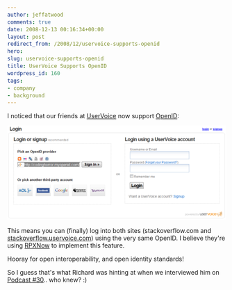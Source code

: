 ```yaml
---
author: jeffatwood
comments: true
date: 2008-12-13 00:16:34+00:00
layout: post
redirect_from: /2008/12/uservoice-supports-openid
hero: 
slug: uservoice-supports-openid
title: UserVoice Supports OpenID
wordpress_id: 160
tags:
- company
- background
---
```



I noticed that our friends at [UserVoice](http://uservoice.com) now support [OpenID](http://openid.net/):



![uservoice-openid](/images/wordpress/uservoice-openid.png)



This means you can (finally) log into both sites (stackoverflow.com and [stackoverflow.uservoice.com](http://stackoverflow.uservoice.com)) using the very same OpenID. I believe they're using [RPXNow](https://rpxnow.com/how_it_works) to implement this feature.



Hooray for open interoperability, and open identity standards!



So I guess that's what Richard was hinting at when we interviewed him on [Podcast #30](http://blog.stackoverflow.com/2008/11/podcast-30/).. who knew? :)

